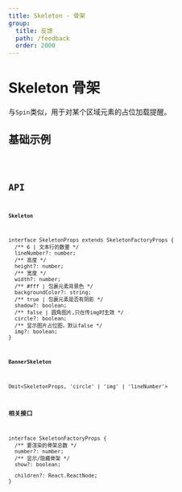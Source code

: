 ```yaml
---
title: Skeleton - 骨架
group:
  title: 反馈
  path: /feedback
  order: 2000
---
```


# Skeleton 骨架

与`Spin`类似，用于对某个区域元素的占位加载提醒。

## 基础示例

<code src="./demo.tsx" />

## API

**`Skeleton`**

```tsx | pure
interface SkeletonProps extends SkeletonFactoryProps {
  /** 6 | 文本行的数量 */
  lineNumber?: number;
  /** 高度 */
  height?: number;
  /** 宽度 */
  width?: number;
  /** #fff | 包裹元素背景色 */
  backgroundColor?: string;
  /** true | 包裹元素是否有阴影 */
  shadow?: boolean;
  /** false | 圆角图片,只在传img时生效 */
  circle?: boolean;
  /** 显示图片占位图，默认false */
  img?: boolean;
}
```

**`BannerSkeleton`**

```tsx | pure
Omit<SkeletonProps, 'circle' | 'img' | 'lineNumber'>
```

**相关接口**

```tsx | pure
interface SkeletonFactoryProps {
  /** 要渲染的骨架总数 */
  number?: number;
  /** 显示/隐藏骨架 */
  show?: boolean;

  children?: React.ReactNode;
}
```
